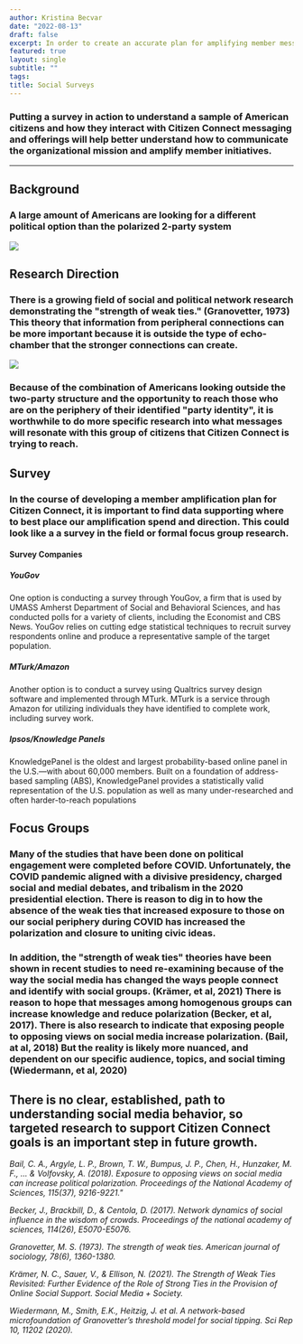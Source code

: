```yaml
---
author: Kristina Becvar
date: "2022-08-13"
draft: false
excerpt: In order to create an accurate plan for amplifying member messages, we need accurate data on our target demographic. The best way to accomplish this is to put a survey out in the public sphere.
featured: true
layout: single
subtitle: ""
tags:
title: Social Surveys
---
```


### Putting a survey in action to understand a sample of American citizens and how they interact with Citizen Connect messaging and offerings will help better understand how to communicate the organizational mission and amplify member initiatives.

---

## Background

### A large amount of Americans are looking for a different political option than the polarized 2-party system


<a href="https://www.pewresearch.org/politics/2022/08/09/as-partisan-hostility-grows-signs-of-frustration-with-the-two-party-system/pp_2022-08-09_partisan-hostility_03-01/"><img src="https://www.pewresearch.org/politics/wp-content/uploads/sites/4/2022/08/PP_2022.08.09_partisan-hostility_03-01.png?w=620"></a>



## Research Direction

### There is a growing field of social and political network research demonstrating the "strength of weak ties." (Granovetter, 1973) This theory that information from peripheral connections can be more important because it is outside the type of echo-chamber that the stronger connections can create.


<a href="https://www.pewresearch.org/politics/2022/08/09/as-partisan-hostility-grows-signs-of-frustration-with-the-two-party-system/pp_2022-08-09_partisan-hostility_01-06/"><img src="https://www.pewresearch.org/politics/wp-content/uploads/sites/4/2022/08/PP_2022.08.09_partisan-hostility_01-06.png?w=640"></a>

### Because of the combination of Americans looking outside the two-party structure and the opportunity to reach those who are on the periphery of their identified "party identity", it is worthwhile to do more specific research into what messages will resonate with this group of citizens that Citizen Connect is trying to reach.



## Survey

### In the course of developing a member amplification plan for Citizen Connect, it is important to find data supporting where to best place our amplification spend and direction. This could look like a a survey in the field or formal focus group research.

#### Survey Companies

##### YouGov

One option is conducting a survey through YouGov, a firm that is used by UMASS Amherst Department of Social and Behavioral Sciences, and has conducted polls for a variety of clients, including the Economist and CBS News. YouGov relies on cutting edge statistical techniques to recruit survey respondents online and produce a representative sample of the target population.

##### MTurk/Amazon

Another option is to conduct a survey using Qualtrics survey design software and implemented through MTurk. MTurk is a service through Amazon for utilizing individuals they have identified to complete work, including survey work.

##### Ipsos/Knowledge Panels

KnowledgePanel is the oldest and largest probability-based online panel in the U.S.—with about 60,000 members. Built on a foundation of address-based sampling (ABS), KnowledgePanel provides a statistically valid representation of the U.S. population as well as many under-researched and often harder-to-reach populations


## Focus Groups

### Many of the studies that have been done on political engagement were completed before COVID. Unfortunately, the COVID pandemic aligned with a divisive presidency, charged social and medial debates, and tribalism in the 2020 presidential election. There is reason to dig in to how the absence of the weak ties that increased exposure to those on our social periphery during COVID has increased the polarization and closure to uniting civic ideas.

### In addition, the "strength of weak ties" theories have been shown in recent studies to need re-examining because of the way the social media has changed the ways people connect and identify with social groups. (Krämer, et al, 2021) There is reason to hope that messages among homogenous groups can increase knowledge and reduce polarization (Becker, et al, 2017). There is also research to indicate that exposing people to opposing views on social media increase polarization. (Bail, at al, 2018) But the reality is likely more nuanced, and dependent on our specific audience, topics, and social timing (Wiedermann, et al, 2020)

## There is no clear, established, path to understanding social media behavior, so targeted research to support Citizen Connect goals is an important step in future growth.






*Bail, C. A., Argyle, L. P., Brown, T. W., Bumpus, J. P., Chen, H., Hunzaker, M. F., ... & Volfovsky, A. (2018). Exposure to opposing views on social media can increase political polarization. Proceedings of the National Academy of Sciences, 115(37), 9216-9221."*

*Becker, J., Brackbill, D., & Centola, D. (2017). Network dynamics of social influence in the wisdom of crowds. Proceedings of the national academy of sciences, 114(26), E5070-E5076.*

*Granovetter, M. S. (1973). The strength of weak ties. American journal of sociology, 78(6), 1360-1380.*

*Krämer, N. C., Sauer, V., & Ellison, N. (2021). The Strength of Weak Ties Revisited: Further Evidence of the Role of Strong Ties in the Provision of Online Social Support. Social Media + Society.*

*Wiedermann, M., Smith, E.K., Heitzig, J. et al. A network-based microfoundation of Granovetter’s threshold model for social tipping. Sci Rep 10, 11202 (2020).* 











